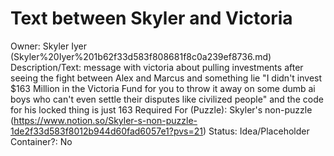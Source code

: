 # Text between Skyler and Victoria

Owner: Skyler Iyer (Skyler%20Iyer%201b62f33d583f808681f8c0a239ef8736.md)
Description/Text: message with victoria about pulling investments after seeing the fight between Alex and Marcus and something lie "I didn't invest $163 Million in the Victoria Fund for you to throw it away on some dumb ai boys who can't even settle their disputes like civilized people" and the code for his locked thing is just 163
Required For (Puzzle): Skyler's non-puzzle (https://www.notion.so/Skyler-s-non-puzzle-1de2f33d583f8012b944d60fad6057e1?pvs=21)
Status: Idea/Placeholder
Container?: No